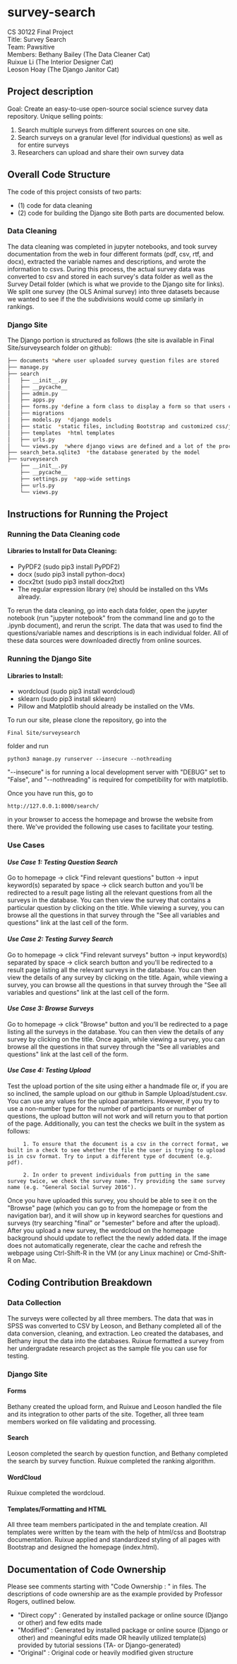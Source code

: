 # survey-search

CS 30122 Final Project  
Title: Survey Search  
Team: Pawsitive  
Members: Bethany Bailey (The Data Cleaner Cat)  
         Ruixue Li (The Interior Designer Cat)  
         Leoson Hoay (The Django Janitor Cat)  


## Project description

Goal: Create an easy-to-use open-source social science survey data repository.
Unique selling points: 
1. Search multiple surveys from different sources on one site.
2. Search surveys on a granular level (for individual questions) as well as for entire surveys
3. Researchers can upload and share their own survey data


## Overall Code Structure

The code of this project consists of two parts:
* (1) code for data cleaning 
* (2) code for building the Django site
Both parts are documented below.

### Data Cleaning

The data cleaning was completed in jupyter notebooks, and took survey documentation from the web in four different formats (pdf, csv, rtf, and docx), extracted the variable names and descriptions, and wrote the information to csvs. During this process, the actual survey data was converted to csv and stored in each survey's data folder as well as the Survey Detail folder (which is what we provide to the Django site for links). We split one survey (the OLS Animal survey) into three datasets because we wanted to see if the the subdivisions would come up similarly in rankings. 

### Django Site

The Django portion is structured as follows (the site is available in Final Site/surveysearch folder on github):

```bash
├── documents *where user uploaded survey question files are stored
├── manage.py 
├── search
│   ├── __init__.py
│   ├── __pycache__
│   ├── admin.py
│   ├── apps.py 
│   ├── forms.py *define a form class to display a form so that users can upload survey files 
│   ├── migrations
│   ├── models.py  *django models
│   ├── static  *static files, including Bootstrap and customized css/javascript, image files, generated wordcloud image
│   ├── templates  *html templates 
│   ├── urls.py  
│   └── views.py  *where django views are defined and a lot of the processing happens
├── search_beta.sqlite3  *the database generated by the model
├── surveysearch
    ├── __init__.py
    ├── __pycache__
    ├── settings.py  *app-wide settings
    ├── urls.py
    └── views.py
```

## Instructions for Running the Project

### Running the Data Cleaning code

#### Libraries to Install for Data Cleaning:
- PyPDF2 (sudo pip3 install PyPDF2)
- docx (sudo pip3 install python-docx)
- docx2txt (sudo pip3 install docx2txt)
- The regular expression library (re) should be installed on ths VMs already.

To rerun the data cleaning, go into each data folder, open the jupyter notebook (run "jupyter notebook" from the command line and go to the .ipynb document), and rerun the script. The data that was used to find the questions/variable names and descriptions is in each individual folder. All of these data sources were downloaded directly from online sources. 

### Running the Django Site

#### Libraries to Install:
- wordcloud (sudo pip3 install wordcloud)
- sklearn (sudo pip3 install sklearn)
- Pillow and Matplotlib should already be installed on the VMs.

To run our site, please clone the repository, go into the 
```
Final Site/surveysearch
```
folder and run   
```
python3 manage.py runserver --insecure --nothreading
```
"--insecure" is for running a local development server with "DEBUG" set to "False", and "--nothreading" is required for competibility for with matplotlib.

Once you have run this, go to 
```
http://127.0.0.1:8000/search/ 
```
in your browser to access the homepage and browse the website from there. We've provided the following use cases to facilitate your testing. 

### Use Cases
#### *Use Case 1: Testing Question Search*
Go to homepage -> click "Find relevant questions" button -> input keyword(s) separated by space -> click search button and you'll be redirected to a result page listing all the relevant questions from all the surveys in the database. You can then view the survey that contains a particular question by clicking on the title. While viewing a survey, you can browse all the questions in that survey through the "See all variables and questions" link at the last cell of the form. 

#### *Use Case 2: Testing Survey Search*
Go to homepage -> click "Find relevant surveys" button -> input keyword(s) separated by space -> click search button and you'll be redirected to a result page listing all the relevant surveys in the database. You can then view the details of any survey by clicking on the title. Again, while viewing a survey, you can browse all the questions in that survey through the "See all variables and questions" link at the last cell of the form. 

#### *Use Case 3: Browse Surveys*
Go to homepage -> click "Browse" button and you'll be redirected to a page listing all the surveys in the database. You can then view the details of any survey by clicking on the title. Once again, while viewing a survey, you can browse all the questions in that survey through the "See all variables and questions" link at the last cell of the form. 

#### *Use Case 4: Testing Upload*
Test the upload portion of the site using either a handmade file or, if you are so inclined, the sample upload on our github in Sample Upload/student.csv. You can use any values for the upload parameters. However, if you try to use a non-number type for the number of participants or number of questions, the upload button will not work and will return you to that portion of the page. Additionally, you can test the checks we built in the system as follows:

         1. To ensure that the document is a csv in the correct format, we built in a check to see whether the file the user is trying to upload is in csv format. Try to input a different type of document (e.g. pdf).
         
         2. In order to prevent individuals from putting in the same survey twice, we check the survey name. Try providing the same survey name (e.g. "General Social Survey 2016").

Once you have uploaded this survey, you should be able to see it on the "Browse" page (which you can go to from the homepage or from the navigation bar), and it will show up in keyword searches for questions and surveys (try searching "final" or "semester" before and after the upload). 
After you upload a new survey, the wordcloud on the homepage background should update to reflect the the newly added data. If the image does not automatically regenerate, clear the cache and refresh the webpage using Ctrl-Shift-R in the VM (or any Linux machine) or Cmd-Shift-R on Mac.

## Coding Contribution Breakdown

### Data Collection
The surveys were collected by all three members. The data that was in SPSS was converted to CSV by Leoson, and Bethany completed all of the data conversion, cleaning, and extraction. Leo created the databases, and Bethany input the data into the databases. Ruixue formatted a survey from her undergradate research project as the sample file you can use for testing.

### Django Site

#### Forms
Bethany created the upload form, and Ruixue and Leoson handled the file and its integration to other parts of the site. Together, all three team members worked on file validating and processing.

#### Search
Leoson completed the search by question function, and Bethany completed the search by survey function. Ruixue completed the ranking algorithm.

#### WordCloud
Ruixue completed the wordcloud. 

#### Templates/Formatting and HTML
All three team members participated in the and template creation. All templates were written by the team with the help of html/css and Bootstrap documentation. Ruixue applied and standardized styling of all pages with Bootstrap and designed the homepage (index.html).

## Documentation of Code Ownership  
Please see comments starting with "Code Ownership : " in files. The descriptions of code ownership are as the example provided by Professor Rogers, outlined below.

- "Direct copy" : Generated by installed package or online source (Django or other) and few edits made
- "Modified" : Generated by installed package or online source (Django or other) and meaningful edits made   OR   heavily utilized template(s) provided by tutorial sessions (TA- or Django-generated)                                     
- "Original" : Original code or heavily modified given structure  
